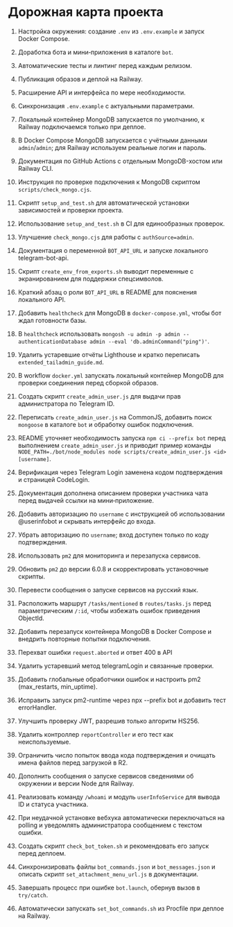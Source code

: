 <!-- Назначение файла: краткий план развития проекта. -->

# Дорожная карта проекта

1. Настройка окружения: создание `.env` из `.env.example` и запуск Docker Compose.
2. Доработка бота и мини‑приложения в каталоге `bot`.
3. Автоматические тесты и линтинг перед каждым релизом.
4. Публикация образов и деплой на Railway.
5. Расширение API и интерфейса по мере необходимости.
6. Синхронизация `.env.example` с актуальными параметрами.
7. Локальный контейнер MongoDB запускается по умолчанию, к Railway подключаемся только при деплое.
8. В Docker Compose MongoDB запускается с учётными данными `admin`/`admin`; для
   Railway используем реальные логин и пароль.
9. Документация по GitHub Actions с отдельным MongoDB-хостом или Railway CLI.
10. Инструкция по проверке подключения к MongoDB скриптом `scripts/check_mongo.cjs`.
11. Скрипт `setup_and_test.sh` для автоматической установки зависимостей и проверки проекта.
12. Использование `setup_and_test.sh` в CI для единообразных проверок.
13. Улучшение `check_mongo.cjs` для работы с `authSource=admin`.
14. Документация о переменной `BOT_API_URL` и запуске локального telegram-bot-api.
15. Скрипт `create_env_from_exports.sh` выводит переменные с экранированием для поддержки спецсимволов.

16. Краткий абзац о роли `BOT_API_URL` в README для пояснения локального API.
17. Добавить `healthcheck` для MongoDB в `docker-compose.yml`, чтобы бот ждал готовности базы.
18. В `healthcheck` использовать `mongosh -u admin -p admin --authenticationDatabase admin --eval 'db.adminCommand("ping")'`.
19. Удалить устаревшие отчёты Lighthouse и кратко переписать `extended_tailadmin_guide.md`.
20. В workflow `docker.yml` запускать локальный контейнер MongoDB для проверки
    соединения перед сборкой образов.
21. Создать скрипт `create_admin_user.js` для выдачи прав администратора по Telegram ID.
22. Переписать `create_admin_user.js` на CommonJS, добавить поиск `mongoose` в каталоге `bot` и обработку ошибок подключения.
23. README уточняет необходимость запуска `npm ci --prefix bot` перед выполнением `create_admin_user.js` и приводит пример команды `NODE_PATH=./bot/node_modules node scripts/create_admin_user.js <id> [username]`.
24. Верификация через Telegram Login заменена кодом подтверждения и страницей CodeLogin.
25. Документация дополнена описанием проверки участника чата перед выдачей ссылки на мини‑приложение.
26. Добавить авторизацию по `username` с инструкцией об использовании @userinfobot и скрывать интерфейс до входа.
27. Убрать авторизацию по `username`; вход доступен только по коду подтверждения.
28. Использовать `pm2` для мониторинга и перезапуска сервисов.
29. Обновить `pm2` до версии 6.0.8 и скорректировать установочные скрипты.
30. Перевести сообщения о запуске сервисов на русский язык.
31. Расположить маршрут `/tasks/mentioned` в `routes/tasks.js` перед параметрическим `/:id`, чтобы избежать ошибок приведения ObjectId.
32. Добавить перезапуск контейнера MongoDB в Docker Compose и внедрить повторные попытки подключения.
33. Перехват ошибки `request.aborted` и ответ 400 в API


34. Удалить устаревший метод telegramLogin и связанные проверки.
35. Добавить глобальные обработчики ошибок и настроить pm2 (max_restarts, min_uptime).
36. Исправить запуск pm2-runtime через npx --prefix bot и добавить тест errorHandler.
37. Улучшить проверку JWT, разрешив только алгоритм HS256.
38. Удалить контроллер `reportController` и его тест как неиспользуемые.
39. Ограничить число попыток ввода кода подтверждения и очищать имена файлов перед загрузкой в R2.
40. Дополнить сообщения о запуске сервисов сведениями об окружении и версии Node для Railway.
41. Реализовать команду `/whoami` и модуль `userInfoService` для вывода ID и статуса участника.
42. При неудачной установке вебхука автоматически переключаться на polling
    и уведомлять администратора сообщением с текстом ошибки.
43. Создать скрипт `check_bot_token.sh` и рекомендовать его запуск перед деплоем.
44. Синхронизировать файлы `bot_commands.json` и `bot_messages.json` и
    описать скрипт `set_attachment_menu_url.js` в документации.
45. Завершать процесс при ошибке `bot.launch`, обернув вызов в `try/catch`.
46. Автоматически запускать `set_bot_commands.sh` из Procfile при деплое на Railway.

